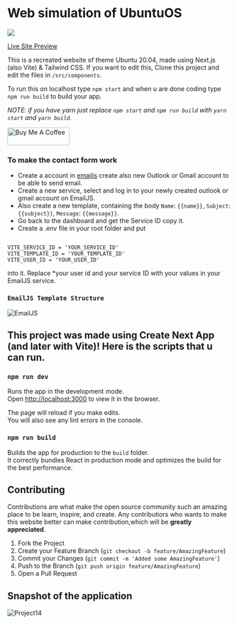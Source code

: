 # Web simulation of UbuntuOS

![](https://media.licdn.com/dms/image/C562DAQFjprpK3CS5CQ/profile-treasury-image-shrink_800_800/0/1675446558156?e=1678903200&v=beta&t=XXJ0wh6tvL1tKTer7gniBmRevAQaKU5g9YRBb4ArZLE)

<a href="https://ubuntuos.pages.dev/" target="_blank" style="background: #fff !important; height: 40px !important;width: 140px !important;">Live Site Preview</a>

This is a recreated website of theme Ubuntu 20.04, made using Next.js (also Vite) & Tailwind CSS.
If you want to edit this, Clone this project and edit the files in `/src/components`.

To run this on localhost
type `npm start` and when u are done coding type `npm run build` to build your app.

_NOTE: if you have yarn just replace `npm start` and `npm run build` with `yarn start` and `yarn build`._

<a href="https://www.buymeacoffee.com/lalshubham" target="_blank"><img src="https://cdn.buymeacoffee.com/buttons/v2/default-yellow.png" alt="Buy Me A Coffee" style="height: 40px !important;width: 140px !important;" ></a>

### To make the contact form work

- Create a account in [emailjs](https://www.emailjs.com/) create also new Outlook or Gmail account to be able
  to send email.
- Create a new service, select and log in to your newly created outlook or gmail account on EmailJS.
- Also create a new template, containing the body `Name`: `{{name}}`, `Subject`: `{{subject}}`, `Message`: `{{message}}`.
- Go back to the dashboard and get the Service ID copy it.
- Create a .env file in your root folder and put

```

VITE_SERVICE_ID = 'YOUR_SERVICE_ID'
VITE_TEMPLATE_ID = 'YOUR_TEMPLATE_ID'
VITE_USER_ID = 'YOUR_USER_ID'

```

into it. Replace \*your user id and your service ID with your values in your EmailJS service.
### `EmailJS Template Structure`
![EmailJS](https://user-images.githubusercontent.com/111045472/213639218-5226d9de-8b11-4a66-a4b6-d1b03a8ffac2.png)

## This project was made using Create Next App (and later with Vite)! Here is the scripts that u can run.

### `npm run dev`

Runs the app in the development mode.\
Open [http://localhost:3000](http://localhost:3000) to view it in the browser.

The page will reload if you make edits.\
You will also see any lint errors in the console.

### `npm run build`

Builds the app for production to the `build` folder.\
It correctly bundles React in production mode and optimizes the build for the best performance.

## Contributing

Contributions are what make the open source community such an amazing place to be learn, inspire, and create. Any contributiors who wants to make this website better can make contribution,which will be **greatly appreciated**.

1. Fork the Project
2. Create your Feature Branch (`git checkout -b feature/AmazingFeature`)
3. Commit your Changes (`git commit -m 'Added some AmazingFeature'`)
4. Push to the Branch (`git push origin feature/AmazingFeature`)
5. Open a Pull Request

## Snapshot of the application
![Project14](https://user-images.githubusercontent.com/111045472/225552272-00b25576-9d3b-4fd0-8d11-a8208c159c3c.png)
